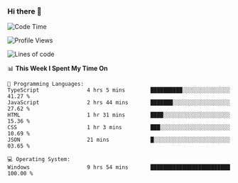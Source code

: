 ### Hi there 👋
<!--START_SECTION:waka-->
![Code Time](http://img.shields.io/badge/Code%20Time-173%20hrs-blue)

![Profile Views](http://img.shields.io/badge/Profile%20Views-0-blue)

![Lines of code](https://img.shields.io/badge/From%20Hello%20World%20I%27ve%20Written-955.7%20thousand%20lines%20of%20code-blue)

📊 **This Week I Spent My Time On** 

```text
💬 Programming Languages: 
TypeScript               4 hrs 5 mins        ██████████░░░░░░░░░░░░░░░   41.27 % 
JavaScript               2 hrs 44 mins       ███████░░░░░░░░░░░░░░░░░░   27.62 % 
HTML                     1 hr 31 mins        ████░░░░░░░░░░░░░░░░░░░░░   15.36 % 
CSS                      1 hr 3 mins         ███░░░░░░░░░░░░░░░░░░░░░░   10.69 % 
JSON                     21 mins             █░░░░░░░░░░░░░░░░░░░░░░░░   03.65 % 

💻 Operating System: 
Windows                  9 hrs 54 mins       █████████████████████████   100.00 % 
```


<!--END_SECTION:waka-->
<!--
**AnimeruFR/AnimeruFR** is a ✨ _special_ ✨ repository because its `README.md` (this file) appears on your GitHub profile.

Here are some ideas to get you started:

- 🔭 I’m currently working on ...
- 🌱 I’m currently learning ...
- 👯 I’m looking to collaborate on ...
- 🤔 I’m looking for help with ...
- 💬 Ask me about ...
- 📫 How to reach me: ...
- 😄 Pronouns: ...
- ⚡ Fun fact: ...
-->
